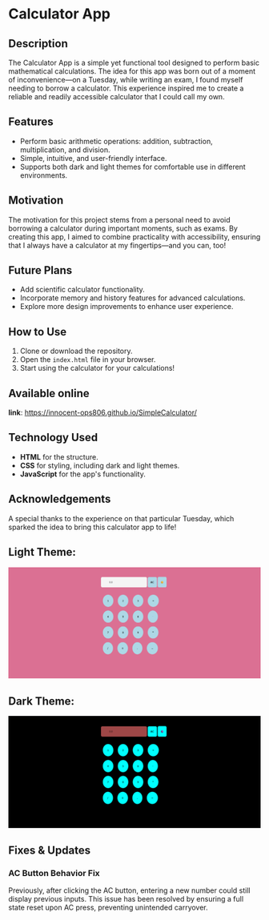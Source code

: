 # Calculator App

## Description
The Calculator App is a simple yet functional tool designed to perform basic mathematical calculations. The idea for this app was born out of a moment of inconvenience—on a Tuesday, while writing an exam, I found myself needing to borrow a calculator. This experience inspired me to create a reliable and readily accessible calculator that I could call my own.

## Features
- Perform basic arithmetic operations: addition, subtraction, multiplication, and division.
- Simple, intuitive, and user-friendly interface.
- Supports both dark and light themes for comfortable use in different environments.

## Motivation
The motivation for this project stems from a personal need to avoid borrowing a calculator during important moments, such as exams. By creating this app, I aimed to combine practicality with accessibility, ensuring that I always have a calculator at my fingertips—and you can, too!

## Future Plans
- Add scientific calculator functionality.
- Incorporate memory and history features for advanced calculations.
- Explore more design improvements to enhance user experience.

## How to Use
1. Clone or download the repository.
2. Open the `index.html` file in your browser.
3. Start using the calculator for your calculations!

## Available online
**link**: https://innocent-ops806.github.io/SimpleCalculator/

## Technology Used
- **HTML** for the structure.
- **CSS** for styling, including dark and light themes.
- **JavaScript** for the app's functionality.

## Acknowledgements
A special thanks to the experience on that particular Tuesday, which sparked the idea to bring this calculator app to life!

## Light Theme:
![Light Theme Screenshot](images/Light%20Theme.png)

## Dark Theme:
![Dark Theme Screenshot](images/Dark%20Theme.png)

## Fixes & Updates
### AC Button Behavior Fix
Previously, after clicking the AC button, entering a new number could still display previous inputs. This issue has been resolved by ensuring a full state reset upon AC press, preventing unintended carryover.

